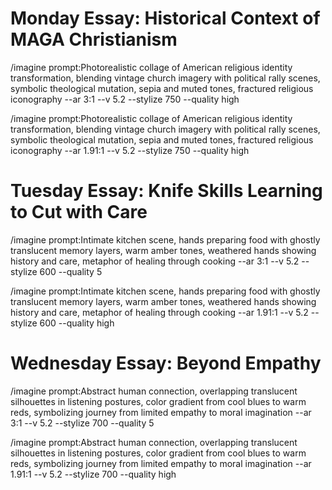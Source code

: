 # Monday Essay: Historical Context of MAGA Christianism
/imagine prompt:Photorealistic collage of American religious identity transformation, blending vintage church imagery with political rally scenes, symbolic theological mutation, sepia and muted tones, fractured religious iconography --ar 3:1 --v 5.2 --stylize 750 --quality high

/imagine prompt:Photorealistic collage of American religious identity transformation, blending vintage church imagery with political rally scenes, symbolic theological mutation, sepia and muted tones, fractured religious iconography --ar 1.91:1 --v 5.2 --stylize 750 --quality high

# Tuesday Essay: Knife Skills Learning to Cut with Care
/imagine prompt:Intimate kitchen scene, hands preparing food with ghostly translucent memory layers, warm amber tones, weathered hands showing history and care, metaphor of healing through cooking --ar 3:1 --v 5.2 --stylize 600 --quality 5

/imagine prompt:Intimate kitchen scene, hands preparing food with ghostly translucent memory layers, warm amber tones, weathered hands showing history and care, metaphor of healing through cooking --ar 1.91:1 --v 5.2 --stylize 600 --quality high

# Wednesday Essay: Beyond Empathy
/imagine prompt:Abstract human connection, overlapping translucent silhouettes in listening postures, color gradient from cool blues to warm reds, symbolizing journey from limited empathy to moral imagination --ar 3:1 --v 5.2 --stylize 700 --quality 5

/imagine prompt:Abstract human connection, overlapping translucent silhouettes in listening postures, color gradient from cool blues to warm reds, symbolizing journey from limited empathy to moral imagination --ar 1.91:1 --v 5.2 --stylize 700 --quality high